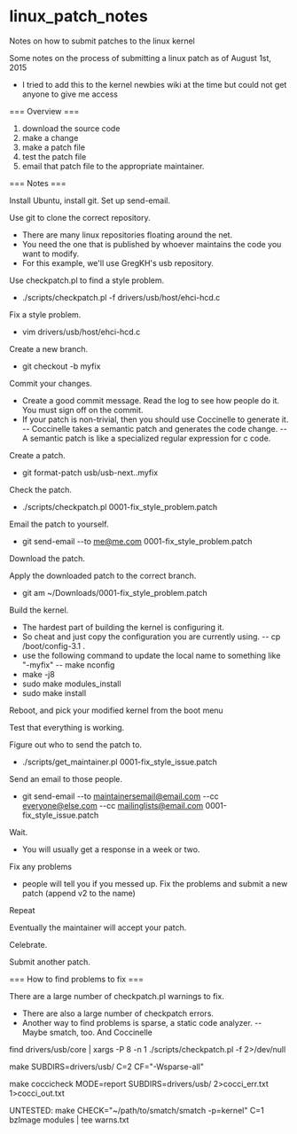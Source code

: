 # linux_patch_notes
Notes on how to submit patches to the linux kernel

Some notes on the process of submitting a linux patch as of August 1st, 2015
- I tried to add this to the kernel newbies wiki at the time but could not get anyone to give me access


=== Overview ===

1) download the source code
2) make a change
3) make a patch file
4) test the patch file
5) email that patch file to the appropriate maintainer.


=== Notes ===

Install Ubuntu, install git.
Set up send-email.

Use git to clone the correct repository.
- There are many linux repositories floating around the net.
- You need the one that is published by whoever maintains the code you want to modify.
- For this example, we'll use GregKH's usb repository.

Use checkpatch.pl to find a style problem.
- ./scripts/checkpatch.pl -f drivers/usb/host/ehci-hcd.c

Fix a style problem.
- vim drivers/usb/host/ehci-hcd.c

Create a new branch.
- git checkout -b myfix

Commit your changes.
- Create a good commit message. Read the log to see how people do it. You must sign off on the commit.
- If your patch is non-trivial, then you should use Coccinelle to generate it.
-- Coccinelle takes a semantic patch and generates the code change.
-- A semantic patch is like a specialized regular expression for c code.

Create a patch.
- git format-patch usb/usb-next..myfix

Check the patch.
- ./scripts/checkpatch.pl 0001-fix_style_problem.patch

Email the patch to yourself.
- git send-email --to me@me.com 0001-fix_style_problem.patch

Download the patch.

Apply the downloaded patch to the correct branch.
- git am ~/Downloads/0001-fix_style_problem.patch

Build the kernel.
- The hardest part of building the kernel is configuring it.
- So cheat and just copy the configuration you are currently using.
-- cp /boot/config-3.1 .
- use the following command to update the local name to something like "-myfix"
-- make nconfig
- make -j8
- sudo make modules_install
- sudo make install

Reboot, and pick your modified kernel from the boot menu

Test that everything is working.

Figure out who to send the patch to.
- ./scripts/get_maintainer.pl 0001-fix_style_issue.patch

Send an email to those people.
- git send-email --to maintainersemail@email.com --cc everyone@else.com --cc mailinglists@email.com 0001-fix_style_issue.patch

Wait.
- You will usually get a response in a week or two.

Fix any problems
- people will tell you if you messed up. Fix the problems and submit a new patch (append v2 to the name)

Repeat

Eventually the maintainer will accept your patch.

Celebrate.

Submit another patch.


=== How to find problems to fix ===

There are a large number of checkpatch.pl warnings to fix.
- There are also a large number of checkpatch errors.
- Another way to find problems is sparse, a static code analyzer.
-- Maybe smatch, too. And Coccinelle

find drivers/usb/core | xargs -P 8 -n 1 ./scripts/checkpatch.pl -f 2>/dev/null

make SUBDIRS=drivers/usb/ C=2 CF="-Wsparse-all"

make coccicheck MODE=report SUBDIRS=drivers/usb/ 2>cocci_err.txt 1>cocci_out.txt

UNTESTED:
make CHECK="~/path/to/smatch/smatch -p=kernel" C=1 bzImage modules | tee warns.txt
